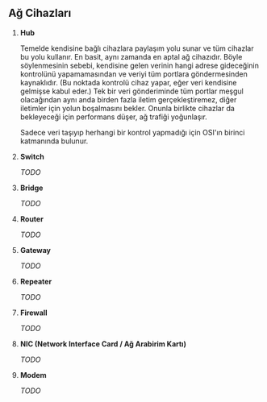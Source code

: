 ## Ağ Cihazları

1. **Hub**

	Temelde kendisine bağlı cihazlara paylaşım yolu sunar ve tüm cihazlar bu yolu kullanır. En basit, aynı zamanda en aptal ağ cihazıdır. Böyle söylenmesinin sebebi, kendisine gelen verinin hangi adrese gideceğinin kontrolünü yapamamasından ve veriyi tüm portlara göndermesinden kaynaklıdır. (Bu noktada kontrolü cihaz yapar, eğer veri kendisine gelmişse kabul eder.) Tek bir veri gönderiminde tüm portlar meşgul olacağından aynı anda birden fazla iletim gerçekleştiremez, diğer iletimler için yolun boşalmasını bekler. Onunla birlikte cihazlar da bekleyeceği için performans düşer, ağ trafiği yoğunlaşır.  

	Sadece veri taşıyıp herhangi bir kontrol yapmadığı için OSI'ın birinci katmanında bulunur.

2. **Switch**
	
	*TODO*

3. **Bridge**

	*TODO*

4. **Router**

	*TODO*

5. **Gateway**

	*TODO*

6. **Repeater**

	*TODO*

7. **Firewall**

	*TODO*

8. **NIC (Network Interface Card / Ağ Arabirim Kartı)**

	*TODO*

9. **Modem**

	*TODO*

